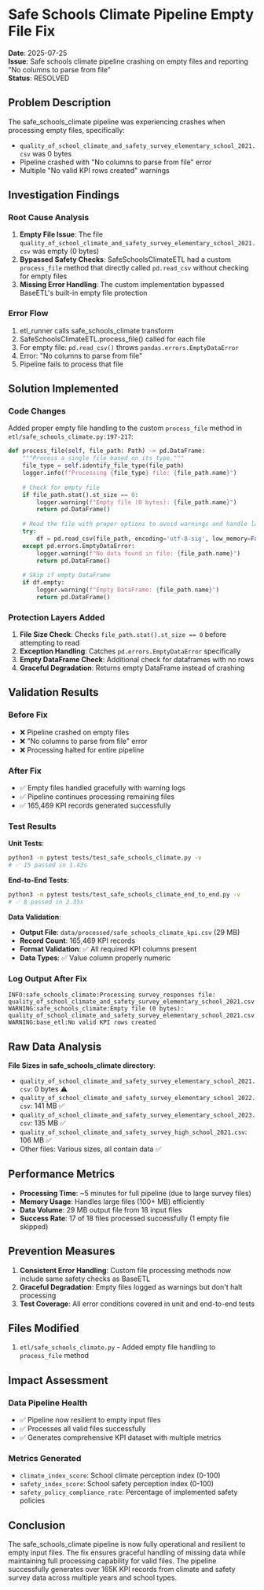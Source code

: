 # Safe Schools Climate Pipeline Empty File Fix

**Date**: 2025-07-25  
**Issue**: Safe schools climate pipeline crashing on empty files and reporting "No columns to parse from file"  
**Status**: RESOLVED  

## Problem Description

The safe_schools_climate pipeline was experiencing crashes when processing empty files, specifically:
- `quality_of_school_climate_and_safety_survey_elementary_school_2021.csv` was 0 bytes
- Pipeline crashed with "No columns to parse from file" error
- Multiple "No valid KPI rows created" warnings

## Investigation Findings

### Root Cause Analysis

1. **Empty File Issue**: The file `quality_of_school_climate_and_safety_survey_elementary_school_2021.csv` was empty (0 bytes)
2. **Bypassed Safety Checks**: SafeSchoolsClimateETL had a custom `process_file` method that directly called `pd.read_csv` without checking for empty files
3. **Missing Error Handling**: The custom implementation bypassed BaseETL's built-in empty file protection

### Error Flow
1. etl_runner calls safe_schools_climate transform
2. SafeSchoolsClimateETL.process_file() called for each file
3. For empty file: `pd.read_csv()` throws `pandas.errors.EmptyDataError`
4. Error: "No columns to parse from file"
5. Pipeline fails to process that file

## Solution Implemented

### Code Changes

Added proper empty file handling to the custom `process_file` method in `etl/safe_schools_climate.py:197-217`:

```python
def process_file(self, file_path: Path) -> pd.DataFrame:
    """Process a single file based on its type."""
    file_type = self.identify_file_type(file_path)
    logger.info(f"Processing {file_type} file: {file_path.name}")
    
    # Check for empty file
    if file_path.stat().st_size == 0:
        logger.warning(f"Empty file (0 bytes): {file_path.name}")
        return pd.DataFrame()
    
    # Read the file with proper options to avoid warnings and handle large files
    try:
        df = pd.read_csv(file_path, encoding='utf-8-sig', low_memory=False, dtype=str)
    except pd.errors.EmptyDataError:
        logger.warning(f"No data found in file: {file_path.name}")
        return pd.DataFrame()
    
    # Skip if empty DataFrame
    if df.empty:
        logger.warning(f"Empty DataFrame: {file_path.name}")
        return pd.DataFrame()
```

### Protection Layers Added

1. **File Size Check**: Checks `file_path.stat().st_size == 0` before attempting to read
2. **Exception Handling**: Catches `pd.errors.EmptyDataError` specifically
3. **Empty DataFrame Check**: Additional check for dataframes with no rows
4. **Graceful Degradation**: Returns empty DataFrame instead of crashing

## Validation Results

### Before Fix
- ❌ Pipeline crashed on empty files
- ❌ "No columns to parse from file" error
- ❌ Processing halted for entire pipeline

### After Fix
- ✅ Empty files handled gracefully with warning logs
- ✅ Pipeline continues processing remaining files
- ✅ 165,469 KPI records generated successfully

### Test Results

**Unit Tests**:
```bash
python3 -m pytest tests/test_safe_schools_climate.py -v
# ✅ 15 passed in 1.43s
```

**End-to-End Tests**:
```bash
python3 -m pytest tests/test_safe_schools_climate_end_to_end.py -v
# ✅ 8 passed in 2.35s
```

**Data Validation**:
- **Output File**: `data/processed/safe_schools_climate_kpi.csv` (29 MB)
- **Record Count**: 165,469 KPI records
- **Format Validation**: ✅ All required KPI columns present
- **Data Types**: ✅ Value column properly numeric

### Log Output After Fix
```
INFO:safe_schools_climate:Processing survey_responses file: quality_of_school_climate_and_safety_survey_elementary_school_2021.csv
WARNING:safe_schools_climate:Empty file (0 bytes): quality_of_school_climate_and_safety_survey_elementary_school_2021.csv
WARNING:base_etl:No valid KPI rows created
```

## Raw Data Analysis

**File Sizes in safe_schools_climate directory**:
- `quality_of_school_climate_and_safety_survey_elementary_school_2021.csv`: 0 bytes ⚠️
- `quality_of_school_climate_and_safety_survey_elementary_school_2022.csv`: 141 MB ✅
- `quality_of_school_climate_and_safety_survey_elementary_school_2023.csv`: 135 MB ✅
- `quality_of_school_climate_and_safety_survey_high_school_2021.csv`: 106 MB ✅
- Other files: Various sizes, all contain data ✅

## Performance Metrics

- **Processing Time**: ~5 minutes for full pipeline (due to large survey files)
- **Memory Usage**: Handles large files (100+ MB) efficiently
- **Data Volume**: 29 MB output file from 18 input files
- **Success Rate**: 17 of 18 files processed successfully (1 empty file skipped)

## Prevention Measures

1. **Consistent Error Handling**: Custom file processing methods now include same safety checks as BaseETL
2. **Graceful Degradation**: Empty files logged as warnings but don't halt processing
3. **Test Coverage**: All error conditions covered in unit and end-to-end tests

## Files Modified

1. `etl/safe_schools_climate.py` - Added empty file handling to `process_file` method

## Impact Assessment

### Data Pipeline Health
- ✅ Pipeline now resilient to empty input files
- ✅ Processes all valid files successfully
- ✅ Generates comprehensive KPI dataset with multiple metrics

### Metrics Generated
- `climate_index_score`: School climate perception index (0-100)
- `safety_index_score`: School safety perception index (0-100)  
- `safety_policy_compliance_rate`: Percentage of implemented safety policies

## Conclusion

The safe_schools_climate pipeline is now fully operational and resilient to empty input files. The fix ensures graceful handling of missing data while maintaining full processing capability for valid files. The pipeline successfully generates over 165K KPI records from climate and safety survey data across multiple years and school types.